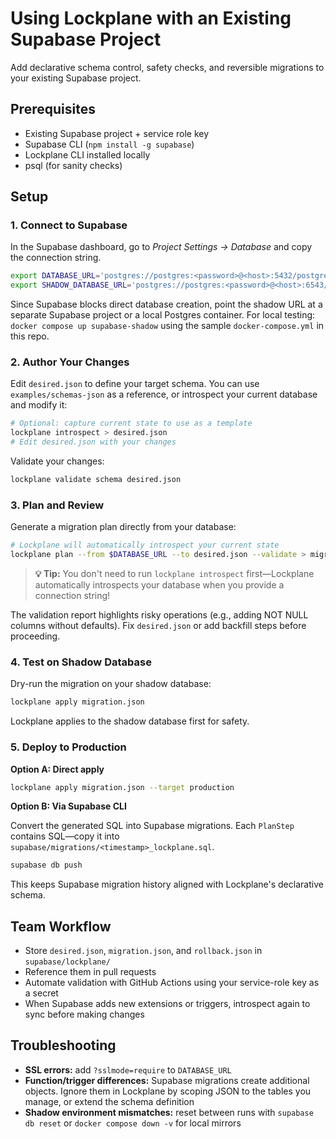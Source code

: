 # Using Lockplane with an Existing Supabase Project

Add declarative schema control, safety checks, and reversible migrations to your existing Supabase project.

## Prerequisites

- Existing Supabase project + service role key
- Supabase CLI (`npm install -g supabase`)
- Lockplane CLI installed locally
- psql (for sanity checks)

## Setup

### 1. Connect to Supabase

In the Supabase dashboard, go to *Project Settings → Database* and copy the connection string.

```bash
export DATABASE_URL='postgres://postgres:<password>@<host>:5432/postgres'
export SHADOW_DATABASE_URL='postgres://postgres:<password>@<host>:6543/postgres'
```

Since Supabase blocks direct database creation, point the shadow URL at a separate Supabase project or a local Postgres container. For local testing: `docker compose up supabase-shadow` using the sample `docker-compose.yml` in this repo.

### 2. Author Your Changes

Edit `desired.json` to define your target schema. You can use `examples/schemas-json` as a reference, or introspect your current database and modify it:

```bash
# Optional: capture current state to use as a template
lockplane introspect > desired.json
# Edit desired.json with your changes
```

Validate your changes:
```bash
lockplane validate schema desired.json
```

### 3. Plan and Review

Generate a migration plan directly from your database:

```bash
# Lockplane will automatically introspect your current state
lockplane plan --from $DATABASE_URL --to desired.json --validate > migration.json
```

> **💡 Tip:** You don't need to run `lockplane introspect` first—Lockplane automatically introspects your database when you provide a connection string!

The validation report highlights risky operations (e.g., adding NOT NULL columns without defaults). Fix `desired.json` or add backfill steps before proceeding.

### 4. Test on Shadow Database

Dry-run the migration on your shadow database:

```bash
lockplane apply migration.json
```

Lockplane applies to the shadow database first for safety.

### 5. Deploy to Production

**Option A: Direct apply**
```bash
lockplane apply migration.json --target production
```

**Option B: Via Supabase CLI**

Convert the generated SQL into Supabase migrations. Each `PlanStep` contains SQL—copy it into `supabase/migrations/<timestamp>_lockplane.sql`.

```bash
supabase db push
```

This keeps Supabase migration history aligned with Lockplane's declarative schema.

## Team Workflow

- Store `desired.json`, `migration.json`, and `rollback.json` in `supabase/lockplane/`
- Reference them in pull requests
- Automate validation with GitHub Actions using your service-role key as a secret
- When Supabase adds new extensions or triggers, introspect again to sync before making changes

## Troubleshooting

- **SSL errors:** add `?sslmode=require` to `DATABASE_URL`
- **Function/trigger differences:** Supabase migrations create additional objects. Ignore them in Lockplane by scoping JSON to the tables you manage, or extend the schema definition
- **Shadow environment mismatches:** reset between runs with `supabase db reset` or `docker compose down -v` for local mirrors
